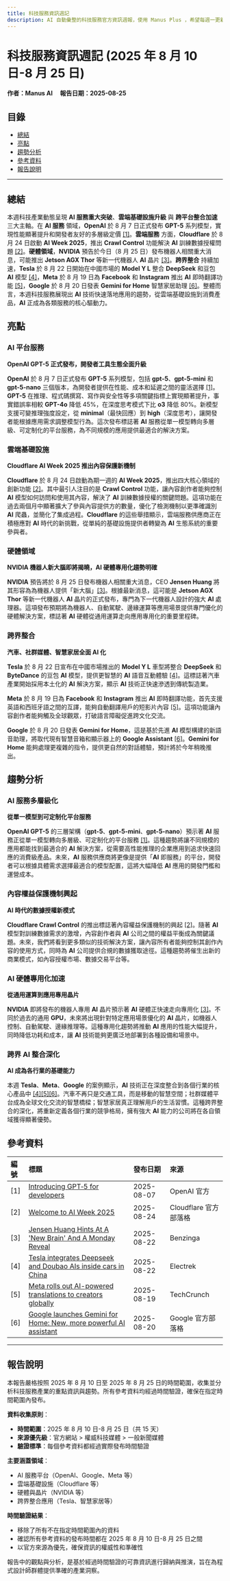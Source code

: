 ```yaml
---
title: 科技服務資訊週記
description: AI 自動彙整的科技服務官方資訊週報，使用 Manus Plus ，希望每週一更新。
---
```


# 科技服務資訊週記 (2025 年 8 月 10 日-8 月 25 日)

**作者：Manus AI 　報告日期：2025-08-25**

## 目錄

- [總結](#總結)
- [亮點](#亮點)
- [趨勢分析](#趨勢分析)
- [參考資料](#參考資料)
- [報告說明](#報告說明)

---

## <a id="總結"></a>總結

本週科技產業動態呈現 **AI 服務重大突破**、**雲端基礎設施升級** 與 **跨平台整合加速** 三大主軸。在 **AI 服務** 領域，**OpenAI** 於 8 月 7 日正式發布 **GPT-5** 系列模型，實現性能顯著提升和開發者友好的多層級定價 [[1]](#ref-1)。**雲端服務** 方面，**Cloudflare** 於 8 月 24 日啟動 **AI Week 2025**，推出 **Crawl Control** 功能解決 **AI** 訓練數據授權問題 [[2]](#ref-2)。**硬體領域**，**NVIDIA** 預告於今日（8 月 25 日）發布機器人相關重大消息，可能推出 **Jetson AGX Thor** 等新一代機器人 **AI** 晶片 [[3]](#ref-3)。**跨界整合** 持續加速，**Tesla** 於 8 月 22 日開始在中國市場的 **Model Y L** 整合 **DeepSeek** 和豆包 **AI** 模型 [[4]](#ref-4)，**Meta** 於 8 月 19 日為 **Facebook** 和 **Instagram** 推出 **AI** 即時翻譯功能 [[5]](#ref-5)，**Google** 於 8 月 20 日發表 **Gemini for Home** 智慧家居助理 [[6]](#ref-6)。整體而言，本週科技服務展現出 **AI** 技術快速落地應用的趨勢，從雲端基礎設施到消費產品，**AI** 正成為各類服務的核心驅動力。

## <a id="亮點"></a>亮點

### AI 平台服務

**OpenAI GPT-5 正式發布，開發者工具生態全面升級**

**OpenAI** 於 8 月 7 日正式發布 **GPT-5** 系列模型，包括 **gpt-5**、**gpt-5-mini** 和 **gpt-5-nano** 三個版本，為開發者提供在性能、成本和延遲之間的靈活選擇 [[1]](#ref-1)。**GPT-5** 在推理、程式碼撰寫、寫作與安全性等多項關鍵指標上實現顯著提升，事實錯誤率相較 **GPT-4o** 降低 45%，在深度思考模式下比 **o3** 降低 80%。新模型支援可變推理強度設定，從 **minimal**（最快回應）到 **high**（深度思考），讓開發者能根據應用需求調整模型行為。這次發布標誌著 **AI** 服務從單一模型轉向多層級、可定制化的平台服務，為不同規模的應用提供最適合的解決方案。

### 雲端基礎設施

**Cloudflare AI Week 2025 推出內容保護新機制**

**Cloudflare** 於 8 月 24 日啟動為期一週的 **AI Week 2025**，推出四大核心領域的創新功能 [[2]](#ref-2)。其中最引人注目的是 **Crawl Control** 功能，讓內容創作者能夠控制 **AI** 模型如何訪問和使用其內容，解決了 **AI** 訓練數據授權的關鍵問題。這項功能在過去兩個月中顯著擴大了參與內容提供方的數量，優化了檢測機制以更準確識別 **AI** 爬蟲，並簡化了集成過程。**Cloudflare** 的這些舉措顯示，雲端服務供應商正在積極應對 **AI** 時代的新挑戰，從單純的基礎設施提供者轉變為 **AI** 生態系統的重要參與者。

### 硬體領域

**NVIDIA 機器人新大腦即將揭曉，AI 硬體專用化趨勢明確**

**NVIDIA** 預告將於 8 月 25 日發布機器人相關重大消息，CEO **Jensen Huang** 將其形容為為機器人提供「新大腦」[[3]](#ref-3)。根據最新消息，這可能是 **Jetson AGX Thor** 等新一代機器人 **AI** 晶片的正式發布，專門為下一代機器人設計的強大 **AI** 處理器。這項發布預期將為機器人、自動駕駛、邊緣運算等應用場景提供專門優化的硬體解決方案，標誌著 **AI** 硬體從通用運算走向應用專用化的重要里程碑。

### 跨界整合

**汽車、社群媒體、智慧家居全面 AI 化**

**Tesla** 於 8 月 22 日宣布在中國市場推出的 **Model Y L** 車型將整合 **DeepSeek** 和 **ByteDance** 的豆包 **AI** 模型，提供更智慧的 **AI** 語音互動體驗 [[4]](#ref-4)。這標誌著汽車產業開始採用本土化的 **AI** 解決方案，顯示 **AI** 技術正快速滲透到傳統製造業。

**Meta** 於 8 月 19 日為 **Facebook** 和 **Instagram** 推出 **AI** 即時翻譯功能，首先支援英語和西班牙語之間的互譯，能夠自動翻譯用戶的短影片內容 [[5]](#ref-5)。這項功能讓內容創作者能夠觸及全球觀眾，打破語言障礙促進跨文化交流。

**Google** 於 8 月 20 日發表 **Gemini for Home**，這是基於先進 **AI** 模型構建的新語音助理，將取代現有智慧音箱和顯示器上的 **Google Assistant** [[6]](#ref-6)。**Gemini for Home** 能夠處理更複雜的指令，提供更自然的對話體驗，預計將於今年稍晚推出。

## <a id="趨勢分析"></a>趨勢分析

### AI 服務多層級化

**從單一模型到可定制化平台服務**

**OpenAI GPT-5** 的三層架構（**gpt-5**、**gpt-5-mini**、**gpt-5-nano**）預示著 **AI** 服務正從單一模型轉向多層級、可定制化的平台服務 [[1]](#ref-1)。這種趨勢將讓不同規模的應用都能找到最適合的 **AI** 解決方案，從需要高性能推理的企業應用到追求快速回應的消費級產品。未來，**AI** 服務供應商將更像是提供「**AI** 即服務」的平台，開發者可以根據具體需求選擇最適合的模型配置，這將大幅降低 **AI** 應用的開發門檻和運營成本。

### 內容權益保護機制興起

**AI 時代的數據授權新模式**

**Cloudflare Crawl Control** 的推出標誌著內容權益保護機制的興起 [[2]](#ref-2)。隨著 **AI** 模型對訓練數據需求的激增，內容創作者與 **AI** 公司之間的權益平衡成為關鍵議題。未來，我們將看到更多類似的技術解決方案，讓內容所有者能夠控制其創作內容的使用方式，同時為 **AI** 公司提供合規的數據獲取途徑。這種趨勢將催生出新的商業模式，如內容授權市場、數據交易平台等。

### AI 硬體專用化加速

**從通用運算到應用專用晶片**

**NVIDIA** 即將發布的機器人專用 **AI** 晶片預示著 **AI** 硬體正快速走向專用化 [[3]](#ref-3)。不同於過去的通用 **GPU**，未來將出現針對特定應用場景優化的 **AI** 晶片，如機器人控制、自動駕駛、邊緣推理等。這種專用化趨勢將推動 **AI** 應用的性能大幅提升，同時降低功耗和成本，讓 **AI** 技術能夠更廣泛地部署到各種設備和場景中。

### 跨界 AI 整合深化

**AI 成為各行業的基礎能力**

本週 **Tesla**、**Meta**、**Google** 的案例顯示，**AI** 技術正在深度整合到各個行業的核心產品中 [[4]](#ref-4)[[5]](#ref-5)[[6]](#ref-6)。汽車不再只是交通工具，而是移動的智慧空間；社群媒體平台成為全球文化交流的智慧橋樑；智慧家居真正理解用戶的生活習慣。這種跨界整合的深化，將重新定義各個行業的競爭格局，擁有強大 **AI** 能力的公司將在各自領域獲得顯著優勢。

## <a id="參考資料"></a>參考資料

| 編號                  | 標題                                                                                                                                                                                                           | 發布日期   | 來源                  |
| :-------------------- | :------------------------------------------------------------------------------------------------------------------------------------------------------------------------------------------------------------- | :--------- | :-------------------- |
| <a id="ref-1"></a>[1] | [Introducing GPT‑5 for developers](https://openai.com/index/introducing-gpt-5-for-developers/)                                                                                                                 | 2025-08-07 | OpenAI 官方           |
| <a id="ref-2"></a>[2] | [Welcome to AI Week 2025](https://blog.cloudflare.com/welcome-to-ai-week-2025/)                                                                                                                                | 2025-08-24 | Cloudflare 官方部落格 |
| <a id="ref-3"></a>[3] | [Jensen Huang Hints At A 'New Brain' And A Monday Reveal](https://www.benzinga.com/markets/tech/25/08/47273859/jensen-huang-hints-at-a-new-brain-and-a-monday-reveal-whats-nvidia-got-in-store-for-this-robot) | 2025-08-22 | Benzinga              |
| <a id="ref-4"></a>[4] | [Tesla integrates Deepseek and Doubao AIs inside cars in China](https://electrek.co/2025/08/22/tesla-integrates-deepseek-doubao-ais-inside-cars-china/)                                                        | 2025-08-22 | Electrek              |
| <a id="ref-5"></a>[5] | [Meta rolls out AI-powered translations to creators globally](https://techcrunch.com/2025/08/19/meta-rolls-out-ai-powered-translations-to-creators-globally-starting-with-english-and-spanish/)                | 2025-08-19 | TechCrunch            |
| <a id="ref-6"></a>[6] | [Google launches Gemini for Home: New, more powerful AI assistant](https://blog.google/products/google-nest/gemini-for-home/)                                                                                  | 2025-08-20 | Google 官方部落格     |

---

## <a id="報告說明"></a>報告說明

本報告嚴格按照 2025 年 8 月 10 日至 2025 年 8 月 25 日的時間範圍，收集並分析科技服務產業的重點資訊與趨勢。所有參考資料均經過時間驗證，確保在指定時間範圍內發布。

**資料收集原則**：

- **時間範圍**：2025 年 8 月 10 日-8 月 25 日（共 15 天）
- **來源優先級**：官方網站 > 權威科技媒體 > 一般新聞媒體
- **驗證標準**：每個參考資料都經過實際發布時間驗證

**主要涵蓋領域**：

- AI 服務平台（OpenAI、Google、Meta 等）
- 雲端基礎設施（Cloudflare 等）
- 硬體與晶片（NVIDIA 等）
- 跨界整合應用（Tesla、智慧家居等）

**時間驗證結果**：

- 移除了所有不在指定時間範圍內的資料
- 確認所有參考資料的發布時間都在 2025 年 8 月 10 日-8 月 25 日之間
- 以官方來源為優先，確保資訊的權威性和準確性

報告中的觀點與分析，是基於經過時間驗證的可靠資訊進行歸納與推演，旨在為程式設計師群體提供準確的產業洞察。
